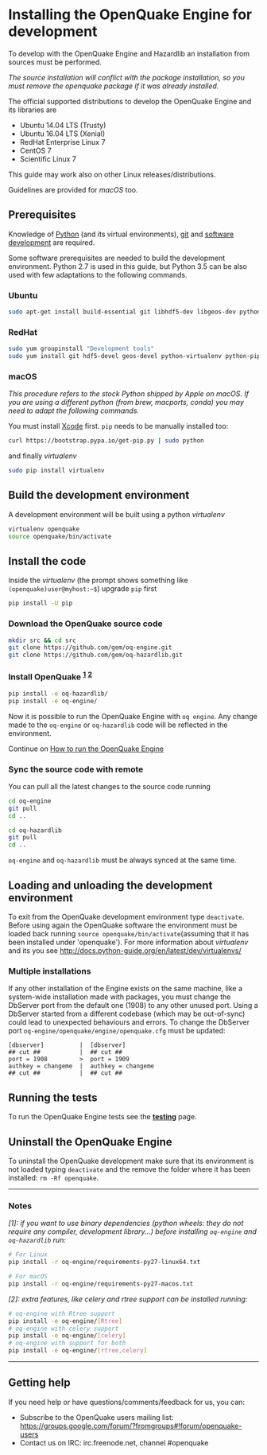 # Installing the OpenQuake Engine for development

To develop with the OpenQuake Engine and Hazardlib an installation from sources must be performed.

*The source installation will conflict with the package installation, so you
must remove the openquake package if it was already installed.*

The official supported distributions to develop the OpenQuake Engine and its libraries are
- Ubuntu 14.04 LTS (Trusty) 
- Ubuntu 16.04 LTS (Xenial)
- RedHat Enterprise Linux 7 
- CentOS 7
- Scientific Linux 7

This guide may work also on other Linux releases/distributions.

Guidelines are provided for *macOS* too.

## Prerequisites

Knowledge of [Python](https://www.python.org/) (and its virtual environments), [git](https://git-scm.com/) and [software development](https://xkcd.com/844/) are required.

Some software prerequisites are needed to build the development environment. Python 2.7 is used in this guide, but Python 3.5 can be also used with few adaptations to the following commands.

### Ubuntu

```bash
sudo apt-get install build-essential git libhdf5-dev libgeos-dev python-virtualenv python-pip
```

### RedHat

```bash
sudo yum groupinstall "Development tools"
sudo yum install git hdf5-devel geos-devel python-virtualenv python-pip
```

### macOS
*This procedure refers to the stock Python shipped by Apple on macOS. If you are using a different python (from brew, macports, conda) you may need to adapt the following commands.*

You must install [Xcode](https://itunes.apple.com/app/xcode/id497799835?mt=12) first.
`pip` needs to be manually installed too:

```bash
curl https://bootstrap.pypa.io/get-pip.py | sudo python
```

and finally *virtualenv*

```bash
sudo pip install virtualenv
```

## Build the development environment

A development environment will be built using a python *virtualenv*

```bash
virtualenv openquake
source openquake/bin/activate
```

## Install the code

Inside the *virtualenv* (the prompt shows something like `(openquake)user@myhost:~$`) upgrade `pip` first

```bash
pip install -U pip
```

### Download the OpenQuake source code

```bash
mkdir src && cd src
git clone https://github.com/gem/oq-engine.git
git clone https://github.com/gem/oq-hazardlib.git
```

### Install OpenQuake <sup>[1](#note1)</sup> <sup>[2](#note2)</sup>


```bash
pip install -e oq-hazardlib/
pip install -e oq-engine/
```

Now it is possible to run the OpenQuake Engine with `oq engine`. Any change made to the `oq-engine` or `oq-hazardlib` code will be reflected in the environment.

Continue on [How to run the OpenQuake Engine](../running/unix.md)

### Sync the source code with remote

You can pull all the latest changes to the source code running

```bash
cd oq-engine
git pull
cd ..

cd oq-hazardlib
git pull
cd ..
```

`oq-engine` and `oq-hazardlib` must be always synced at the same time.

## Loading and unloading the development environment

To exit from the OpenQuake development environment type `deactivate`. Before using again the OpenQuake software the environment must be loaded back running `source openquake/bin/activate`(assuming that it has been installed under 'openquake'). For more information about *virtualenv* and its you see http://docs.python-guide.org/en/latest/dev/virtualenvs/

### Multiple installations

If any other installation of the Engine exists on the same machine, like a system-wide installation made with packages, you must change the DbServer port from the default one (1908) to any other unused port. Using a DbServer started from a different codebase (which may be out-of-sync) could lead to unexpected behaviours and errors. To change the DbServer port `oq-engine/openquake/engine/openquake.cfg` must be updated:

```
[dbserver]          |  [dbserver]
## cut ##           |  ## cut ##
port = 1908         >  port = 1909
authkey = changeme  |  authkey = changeme
## cut ##           |  ## cut ##
```

## Running the tests

To run the OpenQuake Engine tests see the **[testing](../testing.md)** page.

## Uninstall the OpenQuake Engine

To uninstall the OpenQuake development make sure that its environment is not loaded typing `deactivate` and the remove the folder where it has been installed: `rm -Rf openquake`.

***

### Notes ###

*<a name="note1">[1]</a>: if you want to use binary dependencies (python wheels: they do not require any compiler, development library...) before installing `oq-engine` and `oq-hazardlib` run:*

```bash
# For Linux
pip install -r oq-engine/requirements-py27-linux64.txt
```

```bash
# For macOS
pip install -r oq-engine/requirements-py27-macos.txt
```

*<a name="note2">[2]</a>: extra features, like celery and rtree support can be installed running:*

```bash
# oq-engine with Rtree support
pip install -e oq-engine/[Rtree]
# oq-engine with celery support
pip install -e oq-engine/[celery]
# oq-engine with support for both
pip install -e oq-engine/[rtree,celery]
```

***

## Getting help
If you need help or have questions/comments/feedback for us, you can:
  * Subscribe to the OpenQuake users mailing list: https://groups.google.com/forum/?fromgroups#!forum/openquake-users
  * Contact us on IRC: irc.freenode.net, channel #openquake
